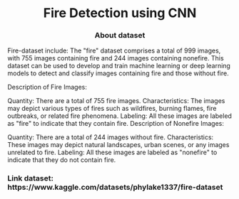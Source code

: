 <H1 align="center">Fire Detection using CNN</H1>

<H3 align="center">About dataset</H3>
 
Fire-dataset include:
The "fire" dataset comprises a total of 999 images, with 755 images containing fire and 244 images containing nonefire. This dataset can be used to develop and train machine learning or deep learning models to detect and classify images containing fire and those without fire.

Description of Fire Images:

Quantity: There are a total of 755 fire images.
Characteristics: The images may depict various types of fires such as wildfires, burning flames, fire outbreaks, or related fire phenomena.
Labeling: All these images are labeled as "fire" to indicate that they contain fire.
Description of Nonefire Images:

Quantity: There are a total of 244 images without fire.
Characteristics: These images may depict natural landscapes, urban scenes, or any images unrelated to fire.
Labeling: All these images are labeled as "nonefire" to indicate that they do not contain fire.

<H3 >Link dataset: https://www.kaggle.com/datasets/phylake1337/fire-dataset </H2>


